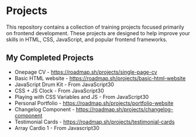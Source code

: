 # Projects
This repository contains a collection of training projects focused primarily on frontend development. These projects are designed to help improve your skills in HTML, CSS, JavaScript, and popular frontend frameworks.
## My Completed Projects
- Onepage CV - https://roadmap.sh/projects/single-page-cv
- Basic HTML website - https://roadmap.sh/projects/basic-html-website
- JavaScript Drum Kit - From JavaScript30
- CSS + JS Clock - From JavaScript30
- Playing with CSS Variables and JS - From JavaScript30
- Personal Portfolio - https://roadmap.sh/projects/portfolio-website
- Changelog Component - https://roadmap.sh/projects/changelog-component
- Testimonial Cards - https://roadmap.sh/projects/testimonial-cards
- Array Cardio 1 - From Javascript30